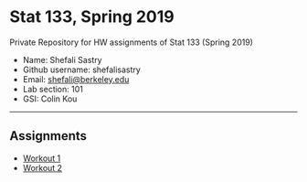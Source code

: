 # Stat 133, Spring 2019

Private Repository for HW assignments of Stat 133 (Spring 2019)

- Name: Shefali Sastry
- Github username: shefalisastry
- Email: shefali@berkeley.edu
- Lab section: 101
- GSI: Colin Kou

-----

## Assignments

- [Workout 1](https://github.com/shefalisastry/workout01)
- [Workout 2](https://github.com/stat133-sp19/hw-stat133-shefalisastry/blob/master/workout_02_app.R)


